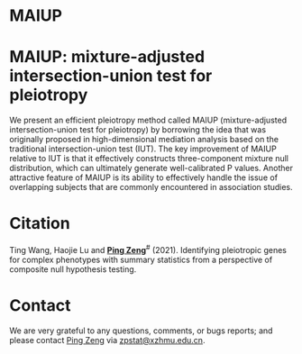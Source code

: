 # MAIUP
# MAIUP: mixture-adjusted intersection-union test for pleiotropy
We present an efficient pleiotropy method called MAIUP (mixture-adjusted intersection-union test for pleiotropy) by borrowing the idea that was originally proposed in high-dimensional mediation analysis based on the traditional intersection-union test (IUT). The key improvement of MAIUP relative to IUT is that it effectively constructs three-component mixture null distribution, which can ultimately generate well-calibrated P values. Another attractive feature of MAIUP is its ability to effectively handle the issue of overlapping subjects that are commonly encountered in association studies.

# Citation
Ting Wang, Haojie Lu and [**Ping Zeng**](https://github.com/biostatpzeng)<sup>#</sup> (2021). Identifying pleiotropic genes for complex phenotypes with summary statistics from a perspective of composite null hypothesis testing.

# Contact
We are very grateful to any questions, comments, or bugs reports; and please contact [Ping Zeng](https://github.com/biostatpzeng) via zpstat@xzhmu.edu.cn.
